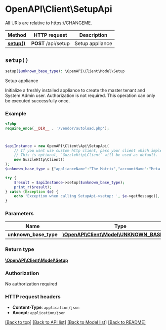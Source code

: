 # OpenAPI\Client\SetupApi

All URIs are relative to https://CHANGEME.

Method | HTTP request | Description
------------- | ------------- | -------------
[**setup()**](SetupApi.md#setup) | **POST** /api/setup | Setup appliance


## `setup()`

```php
setup($unknown_base_type): \OpenAPI\Client\Model\Setup
```

Setup appliance

Initialize a freshly installed appliance to create the master tenant and System Admin user.  Authorization is not required.  This operation can only be executed successfully once.

### Example

```php
<?php
require_once(__DIR__ . '/vendor/autoload.php');



$apiInstance = new OpenAPI\Client\Api\SetupApi(
    // If you want use custom http client, pass your client which implements `GuzzleHttp\ClientInterface`.
    // This is optional, `GuzzleHttp\Client` will be used as default.
    new GuzzleHttp\Client()
);
$unknown_base_type = {"applianceName":"The Matrix","accountName":"Meta Cortex Corporation","firstName":"Thomas","lastName":"Anderson","email":"tanderson@mccorp.com","username":"tanderson","password":"QnW}cg}8}<~:P9YU"}; // \OpenAPI\Client\Model\UNKNOWN_BASE_TYPE

try {
    $result = $apiInstance->setup($unknown_base_type);
    print_r($result);
} catch (Exception $e) {
    echo 'Exception when calling SetupApi->setup: ', $e->getMessage(), PHP_EOL;
}
```

### Parameters

Name | Type | Description  | Notes
------------- | ------------- | ------------- | -------------
 **unknown_base_type** | [**\OpenAPI\Client\Model\UNKNOWN_BASE_TYPE**](../Model/UNKNOWN_BASE_TYPE.md)|  | [optional]

### Return type

[**\OpenAPI\Client\Model\Setup**](../Model/Setup.md)

### Authorization

No authorization required

### HTTP request headers

- **Content-Type**: `application/json`
- **Accept**: `application/json`

[[Back to top]](#) [[Back to API list]](../../README.md#endpoints)
[[Back to Model list]](../../README.md#models)
[[Back to README]](../../README.md)
